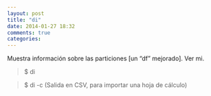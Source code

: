 ```yaml
---
layout: post
title: "di"
date: 2014-01-27 18:32
comments: true
categories: 
---
```

Muestra información sobre las particiones [un “df” mejorado]. Ver mi.

>$ di

>$ di -c (Salida en CSV, para importar una hoja de cálculo)

